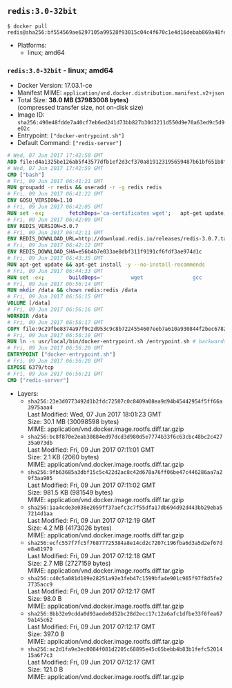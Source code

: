 ## `redis:3.0-32bit`

```console
$ docker pull redis@sha256:bf554569ae6297105a99528f93015c04c4f670c1e4d16debab869a48fe46b8f3
```

-	Platforms:
	-	linux; amd64

### `redis:3.0-32bit` - linux; amd64

-	Docker Version: 17.03.1-ce
-	Manifest MIME: `application/vnd.docker.distribution.manifest.v2+json`
-	Total Size: **38.0 MB (37983008 bytes)**  
	(compressed transfer size, not on-disk size)
-	Image ID: `sha256:490e48fdde7a40cf7eb6ed241d73bb827b30d3211d550d9e70a63ed9c5d9e02c`
-	Entrypoint: `["docker-entrypoint.sh"]`
-	Default Command: `["redis-server"]`

```dockerfile
# Wed, 07 Jun 2017 17:42:58 GMT
ADD file:d4a1325be126ab5f43577dfb1ef2d3cf370a819123195659487b61bf651b8f00 in / 
# Wed, 07 Jun 2017 17:42:59 GMT
CMD ["bash"]
# Fri, 09 Jun 2017 06:41:21 GMT
RUN groupadd -r redis && useradd -r -g redis redis
# Fri, 09 Jun 2017 06:41:22 GMT
ENV GOSU_VERSION=1.10
# Fri, 09 Jun 2017 06:42:05 GMT
RUN set -ex; 		fetchDeps='ca-certificates wget'; 	apt-get update; 	apt-get install -y --no-install-recommends $fetchDeps; 	rm -rf /var/lib/apt/lists/*; 		dpkgArch="$(dpkg --print-architecture | awk -F- '{ print $NF }')"; 	wget -O /usr/local/bin/gosu "https://github.com/tianon/gosu/releases/download/$GOSU_VERSION/gosu-$dpkgArch"; 	wget -O /usr/local/bin/gosu.asc "https://github.com/tianon/gosu/releases/download/$GOSU_VERSION/gosu-$dpkgArch.asc"; 	export GNUPGHOME="$(mktemp -d)"; 	gpg --keyserver ha.pool.sks-keyservers.net --recv-keys B42F6819007F00F88E364FD4036A9C25BF357DD4; 	gpg --batch --verify /usr/local/bin/gosu.asc /usr/local/bin/gosu; 	rm -r "$GNUPGHOME" /usr/local/bin/gosu.asc; 	chmod +x /usr/local/bin/gosu; 	gosu nobody true; 		apt-get purge -y --auto-remove $fetchDeps
# Fri, 09 Jun 2017 06:42:09 GMT
ENV REDIS_VERSION=3.0.7
# Fri, 09 Jun 2017 06:42:11 GMT
ENV REDIS_DOWNLOAD_URL=http://download.redis.io/releases/redis-3.0.7.tar.gz
# Fri, 09 Jun 2017 06:42:12 GMT
ENV REDIS_DOWNLOAD_SHA=e56b4b7e033ae8dbf311f9191cf6fdf3ae974d1c
# Fri, 09 Jun 2017 06:43:35 GMT
RUN apt-get update && apt-get install -y --no-install-recommends 		libc6-i386 	&& rm -rf /var/lib/apt/lists/*
# Fri, 09 Jun 2017 06:44:33 GMT
RUN set -ex; 		buildDeps=' 		wget 				gcc 		gcc-multilib 		libc6-dev-i386 		make 	'; 	apt-get update; 	apt-get install -y $buildDeps --no-install-recommends; 	rm -rf /var/lib/apt/lists/*; 		wget -O redis.tar.gz "$REDIS_DOWNLOAD_URL"; 	echo "$REDIS_DOWNLOAD_SHA *redis.tar.gz" | sha1sum -c -; 	mkdir -p /usr/src/redis; 	tar -xzf redis.tar.gz -C /usr/src/redis --strip-components=1; 	rm redis.tar.gz; 		make -C /usr/src/redis -j "$(nproc)" 32bit; 	make -C /usr/src/redis install; 		rm -r /usr/src/redis; 		apt-get purge -y --auto-remove $buildDeps
# Fri, 09 Jun 2017 06:56:14 GMT
RUN mkdir /data && chown redis:redis /data
# Fri, 09 Jun 2017 06:56:15 GMT
VOLUME [/data]
# Fri, 09 Jun 2017 06:56:16 GMT
WORKDIR /data
# Fri, 09 Jun 2017 06:56:17 GMT
COPY file:9c29fbe8374a97f9c2d953c9c8b7224554607eeb7a610a930844f2bec678265c in /usr/local/bin/ 
# Fri, 09 Jun 2017 06:56:19 GMT
RUN ln -s usr/local/bin/docker-entrypoint.sh /entrypoint.sh # backwards compat
# Fri, 09 Jun 2017 06:56:20 GMT
ENTRYPOINT ["docker-entrypoint.sh"]
# Fri, 09 Jun 2017 06:56:20 GMT
EXPOSE 6379/tcp
# Fri, 09 Jun 2017 06:56:21 GMT
CMD ["redis-server"]
```

-	Layers:
	-	`sha256:23e3d0773492d1b2fdc72507c0c8409a08ea9d94b45442954f5ff66a3975aaa4`  
		Last Modified: Wed, 07 Jun 2017 18:01:23 GMT  
		Size: 30.1 MB (30098598 bytes)  
		MIME: application/vnd.docker.image.rootfs.diff.tar.gzip
	-	`sha256:bc8f870e2eab30884ed97dcd3d980d5e7774b33f6c63cbc48bc2c42735a073db`  
		Last Modified: Fri, 09 Jun 2017 07:11:01 GMT  
		Size: 2.1 KB (2060 bytes)  
		MIME: application/vnd.docker.image.rootfs.diff.tar.gzip
	-	`sha256:9fb63685a3dbf15c5c422d2ac8c42d678a76ff06be47c446286aa7a29f3aa905`  
		Last Modified: Fri, 09 Jun 2017 07:11:02 GMT  
		Size: 981.5 KB (981549 bytes)  
		MIME: application/vnd.docker.image.rootfs.diff.tar.gzip
	-	`sha256:1aa4cde3e038e2059ff37aefc3c7f55dfa17db694d92d443bb29eba57214d1aa`  
		Last Modified: Fri, 09 Jun 2017 07:12:19 GMT  
		Size: 4.2 MB (4173026 bytes)  
		MIME: application/vnd.docker.image.rootfs.diff.tar.gzip
	-	`sha256:ecfc557f7fc5f76877725384a8e14cd2c7207c196fba6d3a5d2ef67de8a81979`  
		Last Modified: Fri, 09 Jun 2017 07:12:18 GMT  
		Size: 2.7 MB (2727159 bytes)  
		MIME: application/vnd.docker.image.rootfs.diff.tar.gzip
	-	`sha256:c40c5a081d189e28251a92e3feb47c1599bfa4e901c965f97f8d5fe27735acc9`  
		Last Modified: Fri, 09 Jun 2017 07:12:17 GMT  
		Size: 98.0 B  
		MIME: application/vnd.docker.image.rootfs.diff.tar.gzip
	-	`sha256:8bb32e9cdda0d93aede8d52bc28d2ecc17c12a6afc1dfbe33f6fea679a145c62`  
		Last Modified: Fri, 09 Jun 2017 07:12:17 GMT  
		Size: 397.0 B  
		MIME: application/vnd.docker.image.rootfs.diff.tar.gzip
	-	`sha256:ac2d1fa9e3ec0084f081d2205c68895e45c65bebb4b83b1fefc5201415a6f7c3`  
		Last Modified: Fri, 09 Jun 2017 07:12:17 GMT  
		Size: 121.0 B  
		MIME: application/vnd.docker.image.rootfs.diff.tar.gzip
